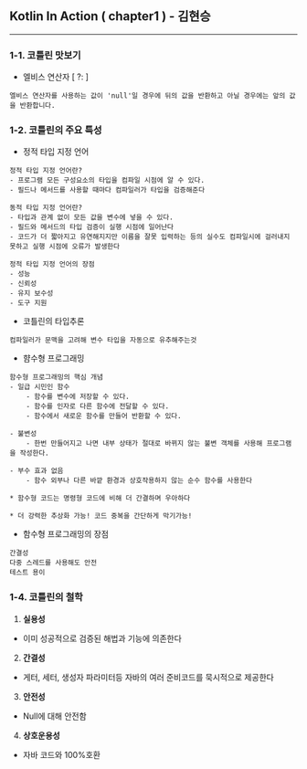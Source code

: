 ## Kotlin In Action ( chapter1 ) - 김현승
---
### 1-1. 코틀린 맛보기
- 엘비스 연산자 [ ?: ]
```
엘비스 연산자를 사용하는 값이 'null'일 경우에 뒤의 값을 반환하고 아닐 경우에는 앞의 값을 반환합니다.
```

### 1-2. 코틀린의 주요 특성
- 정적 타입 지정 언어
```
정적 타입 지정 언어란?
- 프로그램 모든 구성요소의 타입을 컴파일 시점에 알 수 있다. 
- 필드나 메서드를 사용할 때마다 컴파일러가 타입을 검증해준다

동적 타입 지정 언어란?
- 타입과 관계 없이 모든 값을 변수에 넣을 수 있다. 
- 필드와 메서드의 타입 검증이 실행 시점에 일어난다
- 코드가 더 짧아지고 유연해지지만 이름을 잘못 입력하는 등의 실수도 컴파일시에 걸러내지 못하고 실행 시점에 오류가 발생한다

정적 타입 지정 언어의 장점
- 성능
- 신뢰성
- 유지 보수성
- 도구 지원
```
- 코틀린의 타입추론
```
컴파일러가 문맥을 고려해 변수 타입을 자동으로 유추해주는것
```
- 햠수형 프로그래밍
```
함수형 프로그래밍의 핵심 개념
- 일급 시민인 함수
    - 함수를 변수에 저장할 수 있다.
    - 함수를 인자로 다른 함수에 전달할 수 있다.
    - 함수에서 새로운 함수를 만들어 반환할 수 있다.

- 불변성
    - 한번 만들어지고 나면 내부 상태가 절대로 바뀌지 않는 불변 객체를 사용해 프로그램을 작성한다.

- 부수 효과 없음
    - 함수 외부나 다른 바깥 환경과 상호작용하지 않는 순수 함수를 사용한다

* 함수형 코드는 명령형 코드에 비해 더 간결하며 우아하다

* 더 강력한 추상화 가능! 코드 중복을 간단하게 막기가능!
```
- 함수형 프로그래밍의 장점
```
간결성
다중 스레드를 사용해도 안전
테스트 용이
```
### 1-4. 코틀린의 철학
1. **실용성**
- 이미 성공적으로 검증된 해법과 기능에 의존한다
2. **간결성**
- 게터, 세터, 생성자 파라미터등 자바의 여러 준비코드를 묵시적으로 제공한다
3. **안전성**
- Null에 대해 안전함
4. **상호운용성**
- 자바 코드와 100%호환



